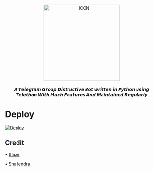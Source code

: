 <p align="center"><img src="https://te.legra.ph/file/6b99ffd7c2b359bfc599d.jpg" alt="ICON" width="250" height="250"/></p>


<h4 align="center">
    𝘼 𝙏𝙚𝙡𝙚𝙜𝙧𝙖𝙢 𝙂𝙧𝙤𝙪𝙥 𝘿𝙞𝙨𝙩𝙧𝙪𝙘𝙩𝙞𝙫𝙚 𝘽𝙤𝙩 𝙬𝙧𝙞𝙩𝙩𝙚𝙣 𝙞𝙣 𝙋𝙮𝙩𝙝𝙤𝙣 𝙪𝙨𝙞𝙣𝙜 𝙏𝙚𝙡𝙚𝙩𝙝𝙤𝙣 𝙒𝙞𝙩𝙝 𝙈𝙪𝙘𝙝 𝙁𝙚𝙖𝙩𝙪𝙧𝙚𝙨 𝘼𝙣𝙙 𝙈𝙖𝙞𝙣𝙩𝙖𝙞𝙣𝙚𝙙 𝙍𝙚𝙜𝙪𝙡𝙖𝙧𝙡𝙮
</h4>



# Deploy


[![Deploy](https://www.herokucdn.com/deploy/button.svg)](https://heroku.com/deploy)


## Credit

• [Blaze](https://t.me/PiroXpower)


• [Shailendra](https://t.me/Shailendra34)
